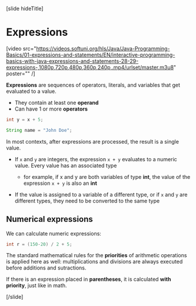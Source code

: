 [slide hideTitle]

# Expressions

[video src="https://videos.softuni.org/hls/Java/Java-Programming-Basics/01-expressions-and-statements/EN/interactive-programming-basics-with-java-expressions-and-statements-28-29-expressions-,1080p,720p,480p,360p,240p,.mp4/urlset/master.m3u8" poster="" /]

**Expressions** are sequences of operators, literals, and variables that get evaluated to a value.
  * They contain at least one **operand**
  * Can have 1 or more **operators**

```java
int y = x + 5;
```
```java
String name = "John Doe";
```
In most contexts, after expressions are processed, the result is a single value.

* If `x` and `y` are integers, the expression `x + y` evaluates to a numeric value. Every value has an associated type

  * for example, if x and y are both variables of type **int**, the value of the expression `x + y` is also an **int**

* If the value is assigned to a variable of a different type, or if `x` and `y` are different types, they need to be converted to the same type

## Numerical expressions

We can calculate numeric expressions:

```java
int r = (150-20) / 2 + 5;
```

The standard mathematical rules for the **priorities** of arithmetic operations is applied here as well: multiplications and divisions are always executed before additions and sutractions. 

If there is an expression placed in **parentheses**, it is calculated **with priority**, just like in math.

[/slide]

